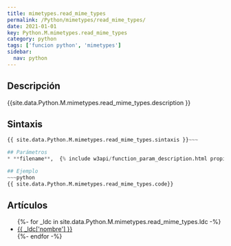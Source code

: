 ```yaml
---
title: mimetypes.read_mime_types
permalink: /Python/mimetypes/read_mime_types/
date: 2021-01-01
key: Python.M.mimetypes.read_mime_types
category: python
tags: ['funcion python', 'mimetypes']
sidebar: 
  nav: python
---
```


## Descripción
{{site.data.Python.M.mimetypes.read_mime_types.description }}

## Sintaxis
~~~python
{{ site.data.Python.M.mimetypes.read_mime_types.sintaxis }}~~~

## Parámetros
* **filename**,  {% include w3api/function_param_description.html propiedad=site.data.Python.M.mimetypes.read_mime_types valor="filename" %}

## Ejemplo
~~~python
{{ site.data.Python.M.mimetypes.read_mime_types.code}}
~~~

## Artículos
<ul>
{%- for _ldc in site.data.Python.M.mimetypes.read_mime_types.ldc -%}
   <li>
       <a href="{{_ldc['url'] }}">{{ _ldc['nombre'] }}</a>
   </li>
{%- endfor -%}
</ul>
